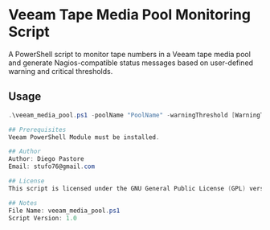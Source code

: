 # Veeam Tape Media Pool Monitoring Script

A PowerShell script to monitor tape numbers in a Veeam tape media pool and generate Nagios-compatible status messages based on user-defined warning and critical thresholds.

## Usage

```powershell
.\veeam_media_pool.ps1 -poolName "PoolName" -warningThreshold [WarningThreshold] -criticalThreshold [CriticalThreshold]

## Prerequisites
Veeam PowerShell Module must be installed.

## Author
Author: Diego Pastore
Email: stufo76@gmail.com

## License
This script is licensed under the GNU General Public License (GPL) version 3.0.

## Notes
File Name: veeam_media_pool.ps1
Script Version: 1.0

